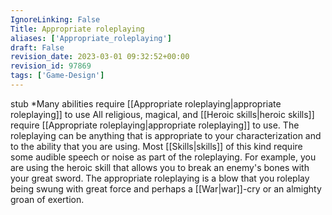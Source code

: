 ```yaml
---
IgnoreLinking: False
Title: Appropriate roleplaying
aliases: ['Appropriate_roleplaying']
draft: False
revision_date: 2023-03-01 09:32:52+00:00
revision_id: 97869
tags: ['Game-Design']
---
```


stub
*Many abilities require [[Appropriate roleplaying|appropriate roleplaying]] to use
All religious, magical, and [[Heroic skills|heroic skills]] require [[Appropriate roleplaying|appropriate roleplaying]] to use. The roleplaying can be anything that is appropriate to your characterization and to the ability that you are using. Most [[Skills|skills]] of this kind require some audible speech or noise as part of the roleplaying.
For example, you are using the heroic skill that allows you to break an enemy's bones with your great sword. The appropriate roleplaying is a blow that you roleplay being swung with great force and perhaps a [[War|war]]-cry or an almighty groan of exertion.